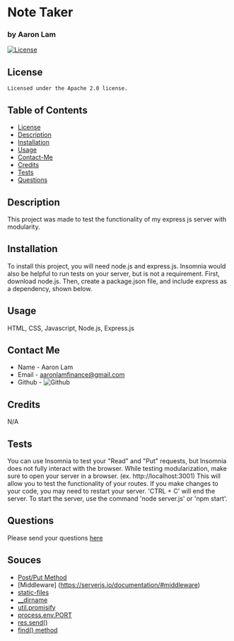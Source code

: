 # Note Taker

### by Aaron Lam

[![License](https://img.shields.io/badge/License-Apache_2.0-blue.svg)](https://opensource.org/licenses/Apache-2.0)

## License

    Licensed under the Apache 2.0 license.

## Table of Contents

-  [License](#license)
-  [Description](#description)
-  [Installation](#instillation)
-  [Usage](#usage)
-  [Contact-Me](#contact-me)
-  [Credits](#credits)
-  [Tests](#tests)
-  [Questions](#questions)

## Description

This project was made to test the functionality of my express js server with modularity.

## Installation

To install this project, you will need node.js and express.js. Insomnia would also be helpful to run tests on your server, but is not a requirement. First, download node.js. Then, create a package.json file, and include express as a dependency, shown below.

## Usage

HTML, CSS, Javascript, Node.js, Express.js

## Contact Me

-  Name - Aaron Lam
-  Email - aaronlamfinance@gmail.com
-  Github - ![Github](https://github.com/alam2tg)

## Credits

N/A

## Tests

You can use Insomnia to test your "Read" and "Put" requests, but Insomnia does not fully interact with the browser. While testing modularization, make sure to open your server in a browser. (ex. http://localhost:3001) This will allow you to test the functionality of your routes.
If you make changes to your code, you may need to restart your server. 'CTRL + C' will end the server. To start the server, use the command 'node server.js' or 'npm start'.

## Questions

Please send your questions [here](mailto:aaronlamfinance@gmail.com)

## Souces

-  [Post/Put Method](https://stackoverflow.com/questions/23259168/what-are-express-json-and-express-urlencoded)
-  [Middleware] (https://serverjs.io/documentation/#middleware)
-  [static-files](https://expressjs.com/en/starter/static-files.html)
-  [\_\_dirname](https://www.digitalocean.com/community/tutorials/nodejs-how-to-use__dirname#step-2-using-__dirname)
-  [util.promisify](https://www.geeksforgeeks.org/node-js-util-promisify-method/)
-  [process.env.PORT](https://stackoverflow.com/questions/18864677/what-is-process-env-port-in-node-js)
-  [res.send()](https://www.geeksforgeeks.org/express-js-res-send-function/)
-  [find() method](https://developer.mozilla.org/en-US/docs/Web/JavaScript/Reference/Global_Objects/Array/find)
